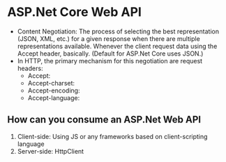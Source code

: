 # ASP.Net Core Web API
- Content Negotiation: The process of selecting the best representation (JSON, XML, etc.) for a given response when there are multiple representations available. Whenever the client request data using the Accept header, basically. (Default for ASP.Net Core uses JSON.)
- In HTTP, the primary mechanism for this negotiation are request headers:
    - Accept:
    - Accept-charset:
    - Accept-encoding:
    - Accept-language:

## How can you consume an ASP.Net Web API
1. Client-side: Using JS or any frameworks based on client-scripting language
2. Server-side: HttpClient